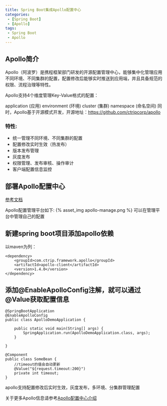 ```yaml
---
title: Spring Boot集成Apollo配置中心
categories: 
 - [Spring Boot] 
 - [Apollo]
tags: 
 - Spring Boot 
 - Apollo
---
```

## Apollo简介
Apollo（阿波罗）是携程框架部门研发的开源配置管理中心，能够集中化管理应用不同环境、不同集群的配置，配置修改后能够实时推送到应用端，并且具备规范的权限、流程治理等特性。

Apollo支持4个维度管理Key-Value格式的配置：

application (应用)
environment (环境)
cluster (集群)
namespace (命名空间)
同时，Apollo基于开源模式开发，开源地址：https://github.com/ctripcorp/apollo

### 特性:
* 统一管理不同环境、不同集群的配置
* 配置修改实时生效（热发布）
* 版本发布管理
* 灰度发布
* 权限管理、发布审核、操作审计
* 客户端配置信息监控

## 部署Apollo配置中心
[参考文档](https://github.com/ctripcorp/apollo/wiki/%E5%88%86%E5%B8%83%E5%BC%8F%E9%83%A8%E7%BD%B2%E6%8C%87%E5%8D%97)

Apollo配置管理平台如下:
{% asset_img apollo-manage.png %}
可以在管理平台中管理自己的配置

## 新建spring boot项目添加apollo依赖
以maven为列：
```
<dependency>
	<groupId>com.ctrip.framework.apollo</groupId>
	<artifactId>apollo-client</artifactId>
	<version>1.4.0</version>
</dependency>
```

## 添加@EnableApolloConfig注解，就可以通过@Value获取配置信息
```
@SpringBootApplication
@EnableApolloConfig
public class ApolloDemoApplication {

    public static void main(String[] args) {
        SpringApplication.run(ApolloDemoApplication.class, args);
    }

}

@Component
public class SomeBean {
    //timeout的值会自动更新
    @Value("${request.timeout:200}")
    private int timeout;
}
```

apollo支持配置修改后实时生效，灰度发布，多环境、分集群管理配置

关于更多Apollo信息请参考[Apollo配置中心介绍](https://github.com/ctripcorp/apollo/wiki/Apollo%E9%85%8D%E7%BD%AE%E4%B8%AD%E5%BF%83%E4%BB%8B%E7%BB%8D)